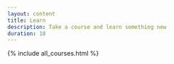 ```yaml
---
layout: content
title: Learn
description: Take a course and learn something new
duration: 18
---
```

{% include all_courses.html %}

